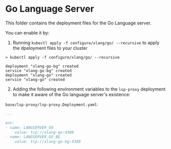 # Go Language Server

This folder contains the deployment files for the Go Language server.

You can enable it by:

1. Running `kubectl apply -f configure/xlang/go/ --recursive` to apply the dpeloyment files to your cluster

```shell
> kubectl apply -f configure/xlang/go/ --recursive

deployment "xlang-go-bg" created
service "xlang-go-bg" created
deployment "xlang-go" created
service "xlang-go" created
```

2. Adding the following environment variables to the `lsp-proxy` deployment to make it aware of the
   Go language server's existence:

`base/lsp-proxy/lsp-proxy.Deployment.yaml`:

```yaml
...

env:
- name: LANGSERVER_GO
    value: tcp://xlang-go:4389
- name: LANGSERVER_GO_BG
    value: tcp://xlang-go-bg:4389
```
